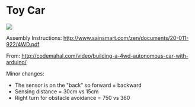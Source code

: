 # Toy Car

![](https://github.com/ezchx/sainsmart_uno_4wd_car_kit_code/blob/master/toy_car_pic.jpg)

Assembly Instructions: 
http://www.sainsmart.com/zen/documents/20-011-922/4WD.pdf



From:
http://codemahal.com/video/building-a-4wd-autonomous-car-with-arduino/




Minor changes:
- The sensor is on the "back" so forward = backward
- Sensing distance = 30cm vs 15cm
- Right turn for obstacle avoidance = 750 vs 360
